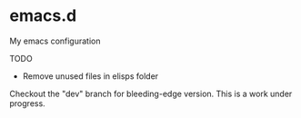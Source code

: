 # emacs.d
My emacs configuration

TODO
- Remove unused files in elisps folder

Checkout the "dev" branch for bleeding-edge version. 
This is a work under progress.

